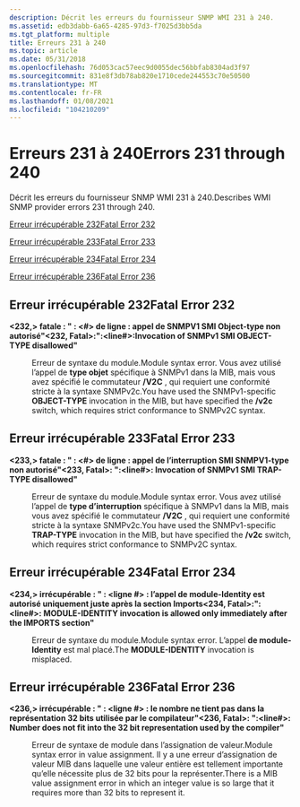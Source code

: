 ```yaml
---
description: Décrit les erreurs du fournisseur SNMP WMI 231 à 240.
ms.assetid: edb3dabb-6a65-4285-97d3-f7025d3bb5da
ms.tgt_platform: multiple
title: Erreurs 231 à 240
ms.topic: article
ms.date: 05/31/2018
ms.openlocfilehash: 76d053cac57eec9d0055dec56bbfab8304ad3f97
ms.sourcegitcommit: 831e8f3db78ab820e1710cede244553c70e50500
ms.translationtype: MT
ms.contentlocale: fr-FR
ms.lasthandoff: 01/08/2021
ms.locfileid: "104210209"
---
```

# <a name="errors-231-through-240"></a><span data-ttu-id="a9743-103">Erreurs 231 à 240</span><span class="sxs-lookup"><span data-stu-id="a9743-103">Errors 231 through 240</span></span>

<span data-ttu-id="a9743-104">Décrit les erreurs du fournisseur SNMP WMI 231 à 240.</span><span class="sxs-lookup"><span data-stu-id="a9743-104">Describes WMI SNMP provider errors 231 through 240.</span></span>

[<span data-ttu-id="a9743-105">Erreur irrécupérable 232</span><span class="sxs-lookup"><span data-stu-id="a9743-105">Fatal Error 232</span></span>](#fatal-error-232)

[<span data-ttu-id="a9743-106">Erreur irrécupérable 233</span><span class="sxs-lookup"><span data-stu-id="a9743-106">Fatal Error 233</span></span>](#fatal-error-233)

[<span data-ttu-id="a9743-107">Erreur irrécupérable 234</span><span class="sxs-lookup"><span data-stu-id="a9743-107">Fatal Error 234</span></span>](#fatal-error-234)

[<span data-ttu-id="a9743-108">Erreur irrécupérable 236</span><span class="sxs-lookup"><span data-stu-id="a9743-108">Fatal Error 236</span></span>](#fatal-error-236)

## <a name="fatal-error-232"></a><span data-ttu-id="a9743-109">Erreur irrécupérable 232</span><span class="sxs-lookup"><span data-stu-id="a9743-109">Fatal Error 232</span></span>

<dl> <dt>

<span data-ttu-id="a9743-110"><span id="_232__Fatal____fileName___line___Invocation_of_SNMPv1_SMI_OBJECT-TYPE_disallowed_"></span><span id="_232__fatal____filename___line___invocation_of_snmpv1_smi_object-type_disallowed_"></span><span id="_232__FATAL____FILENAME___LINE___INVOCATION_OF_SNMPV1_SMI_OBJECT-TYPE_DISALLOWED_"></span>**<232,> fatale : " <fileName> : <\#> de ligne : appel de SNMPV1 SMI Object-type non autorisé"**</span><span class="sxs-lookup"><span data-stu-id="a9743-110"><span id="_232__Fatal____fileName___line___Invocation_of_SNMPv1_SMI_OBJECT-TYPE_disallowed_"></span><span id="_232__fatal____filename___line___invocation_of_snmpv1_smi_object-type_disallowed_"></span><span id="_232__FATAL____FILENAME___LINE___INVOCATION_OF_SNMPV1_SMI_OBJECT-TYPE_DISALLOWED_"></span>**<232, Fatal>:"<fileName>:<line\#>:Invocation of SNMPv1 SMI OBJECT-TYPE disallowed"**</span></span>
</dt> <dd>

<span data-ttu-id="a9743-111">Erreur de syntaxe du module.</span><span class="sxs-lookup"><span data-stu-id="a9743-111">Module syntax error.</span></span> <span data-ttu-id="a9743-112">Vous avez utilisé l’appel de **type objet** spécifique à SNMPv1 dans la MIB, mais vous avez spécifié le commutateur **/V2C** , qui requiert une conformité stricte à la syntaxe SNMPv2c.</span><span class="sxs-lookup"><span data-stu-id="a9743-112">You have used the SNMPv1-specific **OBJECT-TYPE** invocation in the MIB, but have specified the **/v2c** switch, which requires strict conformance to SNMPv2C syntax.</span></span>

</dd> </dl>

## <a name="fatal-error-233"></a><span data-ttu-id="a9743-113">Erreur irrécupérable 233</span><span class="sxs-lookup"><span data-stu-id="a9743-113">Fatal Error 233</span></span>

<dl> <dt>

<span data-ttu-id="a9743-114"><span id="_233__Fatal_____fileName___line____Invocation_of_SNMPv1_SMI_TRAP-TYPE_disallowed_"></span><span id="_233__fatal_____filename___line____invocation_of_snmpv1_smi_trap-type_disallowed_"></span><span id="_233__FATAL_____FILENAME___LINE____INVOCATION_OF_SNMPV1_SMI_TRAP-TYPE_DISALLOWED_"></span>**<233,> fatale : " <fileName> : <\#> de ligne : appel de l’interruption SMI SNMPV1-type non autorisé"**</span><span class="sxs-lookup"><span data-stu-id="a9743-114"><span id="_233__Fatal_____fileName___line____Invocation_of_SNMPv1_SMI_TRAP-TYPE_disallowed_"></span><span id="_233__fatal_____filename___line____invocation_of_snmpv1_smi_trap-type_disallowed_"></span><span id="_233__FATAL_____FILENAME___LINE____INVOCATION_OF_SNMPV1_SMI_TRAP-TYPE_DISALLOWED_"></span>**<233, Fatal>: "<fileName>:<line\#>: Invocation of SNMPv1 SMI TRAP-TYPE disallowed"**</span></span>
</dt> <dd>

<span data-ttu-id="a9743-115">Erreur de syntaxe du module.</span><span class="sxs-lookup"><span data-stu-id="a9743-115">Module syntax error.</span></span> <span data-ttu-id="a9743-116">Vous avez utilisé l’appel de **type d’interruption** spécifique à SNMPv1 dans la MIB, mais vous avez spécifié le commutateur **/V2C** , qui requiert une conformité stricte à la syntaxe SNMPv2c.</span><span class="sxs-lookup"><span data-stu-id="a9743-116">You have used the SNMPv1-specific **TRAP-TYPE** invocation in the MIB, but have specified the **/v2c** switch, which requires strict conformance to SNMPv2C syntax.</span></span>

</dd> </dl>

## <a name="fatal-error-234"></a><span data-ttu-id="a9743-117">Erreur irrécupérable 234</span><span class="sxs-lookup"><span data-stu-id="a9743-117">Fatal Error 234</span></span>

<dl> <dt>

<span data-ttu-id="a9743-118"><span id="_234__Fatal____fileName___line____MODULE-IDENTITY_invocation_is_allowed_only_immediately_after_the_IMPORTS_section_"></span><span id="_234__fatal____filename___line____module-identity_invocation_is_allowed_only_immediately_after_the_imports_section_"></span><span id="_234__FATAL____FILENAME___LINE____MODULE-IDENTITY_INVOCATION_IS_ALLOWED_ONLY_IMMEDIATELY_AFTER_THE_IMPORTS_SECTION_"></span>**<234,> irrécupérable : " <fileName> : <ligne \#> : l’appel de module-Identity est autorisé uniquement juste après la section Imports**</span><span class="sxs-lookup"><span data-stu-id="a9743-118"><span id="_234__Fatal____fileName___line____MODULE-IDENTITY_invocation_is_allowed_only_immediately_after_the_IMPORTS_section_"></span><span id="_234__fatal____filename___line____module-identity_invocation_is_allowed_only_immediately_after_the_imports_section_"></span><span id="_234__FATAL____FILENAME___LINE____MODULE-IDENTITY_INVOCATION_IS_ALLOWED_ONLY_IMMEDIATELY_AFTER_THE_IMPORTS_SECTION_"></span>**<234, Fatal>:"<fileName>:<line\#>: MODULE-IDENTITY invocation is allowed only immediately after the IMPORTS section"**</span></span>
</dt> <dd>

<span data-ttu-id="a9743-119">Erreur de syntaxe du module.</span><span class="sxs-lookup"><span data-stu-id="a9743-119">Module syntax error.</span></span> <span data-ttu-id="a9743-120">L’appel **de module-Identity** est mal placé.</span><span class="sxs-lookup"><span data-stu-id="a9743-120">The **MODULE-IDENTITY** invocation is misplaced.</span></span>

</dd> </dl>

## <a name="fatal-error-236"></a><span data-ttu-id="a9743-121">Erreur irrécupérable 236</span><span class="sxs-lookup"><span data-stu-id="a9743-121">Fatal Error 236</span></span>

<dl> <dt>

<span data-ttu-id="a9743-122"><span id="_236__Fatal_____fileName___line____Number_does_not_fit_into_the_32_bit_representation_used_by_the_compiler_"></span><span id="_236__fatal_____filename___line____number_does_not_fit_into_the_32_bit_representation_used_by_the_compiler_"></span><span id="_236__FATAL_____FILENAME___LINE____NUMBER_DOES_NOT_FIT_INTO_THE_32_BIT_REPRESENTATION_USED_BY_THE_COMPILER_"></span>**<236,> irrécupérable : " <fileName> : <ligne \#> : le nombre ne tient pas dans la représentation 32 bits utilisée par le compilateur"**</span><span class="sxs-lookup"><span data-stu-id="a9743-122"><span id="_236__Fatal_____fileName___line____Number_does_not_fit_into_the_32_bit_representation_used_by_the_compiler_"></span><span id="_236__fatal_____filename___line____number_does_not_fit_into_the_32_bit_representation_used_by_the_compiler_"></span><span id="_236__FATAL_____FILENAME___LINE____NUMBER_DOES_NOT_FIT_INTO_THE_32_BIT_REPRESENTATION_USED_BY_THE_COMPILER_"></span>**<236, Fatal>: "<fileName>:<line\#>: Number does not fit into the 32 bit representation used by the compiler"**</span></span>
</dt> <dd>

<span data-ttu-id="a9743-123">Erreur de syntaxe de module dans l’assignation de valeur.</span><span class="sxs-lookup"><span data-stu-id="a9743-123">Module syntax error in value assignment.</span></span> <span data-ttu-id="a9743-124">Il y a une erreur d’assignation de valeur MIB dans laquelle une valeur entière est tellement importante qu’elle nécessite plus de 32 bits pour la représenter.</span><span class="sxs-lookup"><span data-stu-id="a9743-124">There is a MIB value assignment error in which an integer value is so large that it requires more than 32 bits to represent it.</span></span>

</dd> </dl>

 

 



